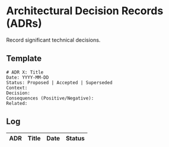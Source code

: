 # Architectural Decision Records (ADRs)

Record significant technical decisions.

## Template
```
# ADR X: Title
Date: YYYY-MM-DD
Status: Proposed | Accepted | Superseded
Context:
Decision:
Consequences (Positive/Negative):
Related:
```

## Log
| ADR | Title | Date | Status |
|-----|-------|------|--------|

